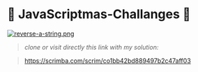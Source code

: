 #  :christmas_tree: JavaScriptmas-Challanges  :christmas_tree: 

[![reverse-a-string.png](https://i.postimg.cc/sfhb1CN2/reverse-a-string.png)](https://postimg.cc/hhK236gF)


> *clone or visit directly this link with my solution:*

> https://scrimba.com/scrim/co1bb42bd889497b2c47aff03


